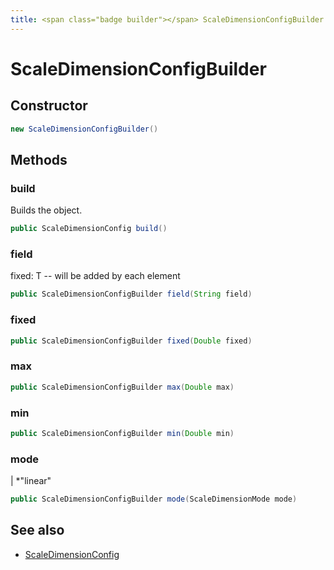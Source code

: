 ```yaml
---
title: <span class="badge builder"></span> ScaleDimensionConfigBuilder
---
```

# <span class="badge builder"></span> ScaleDimensionConfigBuilder

## Constructor

```java
new ScaleDimensionConfigBuilder()
```
## Methods

### <span class="badge object-method"></span> build

Builds the object.

```java
public ScaleDimensionConfig build()
```

### <span class="badge object-method"></span> field

fixed: T -- will be added by each element

```java
public ScaleDimensionConfigBuilder field(String field)
```

### <span class="badge object-method"></span> fixed

```java
public ScaleDimensionConfigBuilder fixed(Double fixed)
```

### <span class="badge object-method"></span> max

```java
public ScaleDimensionConfigBuilder max(Double max)
```

### <span class="badge object-method"></span> min

```java
public ScaleDimensionConfigBuilder min(Double min)
```

### <span class="badge object-method"></span> mode

| *"linear"

```java
public ScaleDimensionConfigBuilder mode(ScaleDimensionMode mode)
```

## See also

 * <span class="badge object-type-class"></span> [ScaleDimensionConfig](./object-ScaleDimensionConfig.md)
